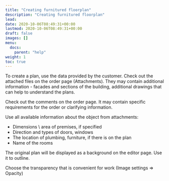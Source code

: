 ```yaml
---
title: "Creating furnitured floorplan"
description: "Creating furnitured floorplan"
lead:
date: 2020-10-06T08:49:31+00:00
lastmod: 2020-10-06T08:49:31+00:00
draft: false
images: []
menu:
  docs:
    parent: "help"
weight: 1
toc: true
---
```


To create a plan, use the data provided by the customer. Check out the attached files on the order page (Attachments). They may contain additional information - facades and sections of the building, additional drawings that can help to understand the plans.

Check out the comments on the order page. It may contain specific requirements for the order or clarifying information.

Use all available information about the object from attachments:

- Dimensions \ area of premises, if specified
- Direction and types of doors, windows
- The location of plumbing, furniture, if there is on the plan
- Name of the rooms

The original plan will be displayed as a background on the editor page. Use it to outline.

Choose the transparency that is convenient for work (Image settings ⇒ Opacity)
